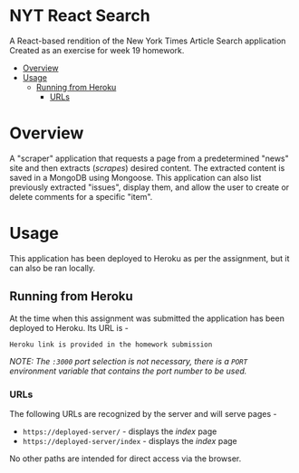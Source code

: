 # NYT React Search

A React-based rendition of the New York Times Article Search application Created as an exercise for week 19 homework.

* [Overview](#overview)
* [Usage](#usage)
  * [Running from Heroku](#running-from-heroku)
    * [URLs](#urls)

# Overview

A "scraper" application that requests a page from a predetermined "news" site and then extracts (*scrapes*) desired content. The extracted content is saved in a MongoDB using Mongoose. This application can also list previously extracted "issues", display them, and allow the user to create or delete comments for a specific "item".

# Usage

This application has been deployed to Heroku as per the assignment, but it can also be ran locally.

## Running from Heroku

At the time when this assignment was submitted the application has been deployed to Heroku. Its URL is - 

    Heroku link is provided in the homework submission
    
*NOTE: The `:3000` port selection is not necessary, there is a `PORT` environment variable that contains the port number to be used.*

### URLs

The following URLs are recognized by the server and will serve pages - 

* `https://deployed-server/` - displays the *index* page
* `https://deployed-server/index` - displays the *index* page

No other paths are intended for direct access via the browser.






